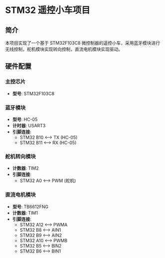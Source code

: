 # STM32 遥控小车项目

## 简介
本项目实现了一个基于 STM32F103C8 微控制器的遥控小车，采用蓝牙模块进行无线控制，舵机模块实现转向控制，直流电机模块实现驱动。

## 硬件配置

### 主控芯片
- **型号**: STM32F103C8

### 蓝牙模块
- **型号**: HC-05
- **计时器**: USART3
- **引脚连接**:
  - STM32 B10 <--> TX (HC-05)
  - STM32 B11 <--> RX (HC-05)

### 舵机转向模块
- **计数器**: TIM2
- **引脚连接**:
  - STM32 A0 <--> PWM (舵机)

### 直流电机模块
- **型号**: TB6612FNG
- **计数器**: TIM1
- **引脚连接**:
  - STM32 A12 <--> PWMA
  - STM32 B8  <--> AIN1
  - STM32 B9  <--> AIN2
  - STM32 A10 <--> PWMB
  - STM32 B5  <--> BIN2
  - STM32 B6  <--> BIN1

